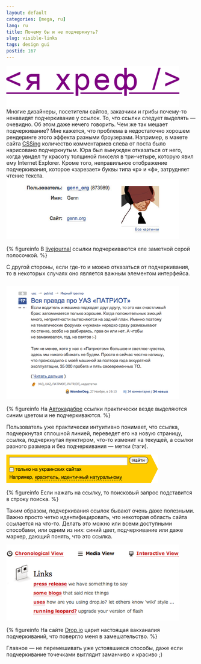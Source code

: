 ```yaml
---
layout: default
categories: [mega, ru]
lang: ru
title: Почему бы и не подчеркнуть?
slug: visible-links
tags: design gui 
postid: 167
---
```

<img src='/o_O/visible-links/ihref.png' alt='iHref'  width="460" height="110"/>
Многие дизайнеры, посетители сайтов, заказчики и грибы почему-то ненавидят подчеркивание у ссылок. То, что ссылки следует выделять — очевидно. Об этом даже нечего говорить. Чем же так мешает подчеркивание?
<!--more-->
Мне кажется, что проблема в недостаточно хорошем рендеринге этого эффекта разными броузерами. Например, в макете сайта <a href="http://cssing.org.ua/">CSSing</a> количество комментариев слева от поста было нарисовано подчеркнутым. Юра был вынужден отказаться от него, когда увидел ту красоту толщиной пикселя в три-четыре, которую явил ему Internet Explorer. Кроме того, неправильное отображение подчеркивания, которое «зарезает» буквы типа «р» и «ф», затрудняет чтение текста. 

<img src='/o_O/visible-links/livejournal.jpg' alt='LiveJournal profile'  width="460" height="160"/>

{% figureinfo В <a href="http://genn-org.livejournal.com/profile">livejournal</a> ссылки подчеркиваются еле заметной серой полосочкой. %}



С другой стороны, если где-то и можно  отказаться от подчеркивания, то в некоторых случаях оно является важным элементом интерфейса.
<img src='/o_O/visible-links/autokadabra.png' alt='Автокадабра'  width="460" height="300" style="padding-top: 25px;"/>

{% figureinfo На <a href="http://autokadabra.ru/">Автокадабре</a> ссылки практически везде выделяются синим цветом и не подчеркиваются. %}



Пользователь уже практически интуитивно понимает, что ссылка, подчеркнутая сплошной линией, переведет его на новую страницу, ссылка, подчеркнутая пунктиром, что-то изменит на текущей, а ссылки разного размера и без подчеркивания — метки (таги).

<img src='/o_O/visible-links/yandex.png' alt='Яндекс'  width="403" height="75"/>

{% figureinfo Если нажать на ссылку, то поисковый запрос подставится в строку поиска. %}



Таким образом, подчеркивания ссылок бывают очень даже полезными. Важно просто четко идентифицировать, что некоторая область сайта ссылается на что-то. Делать это можно или всеми доступными способами, или одним из них: синий цвет, подчеркивание или даже маркер, дающий понять, что это ссылка.

<img src='/o_O/visible-links/dropio.png' alt='Drop.io'  width="460" height="200"/>

{% figureinfo На сайте <a href="http://drop.io/about">Drop.io</a> царит настоящая вакханалия подчеркиваний, что повергло меня в замешательство. %}



Главное — не перемешивать уже устоявшиеся способы, даже если подчеркивание точечками выглядит заманчиво и красиво ;)